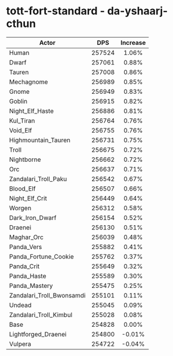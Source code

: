 # tott-fort-standard - da-yshaarj-cthun
| Actor | DPS | Increase |
|---|:---:|:---:|
|Human|257524|1.06%|
|Dwarf|257061|0.88%|
|Tauren|257008|0.86%|
|Mechagnome|256989|0.85%|
|Gnome|256949|0.83%|
|Goblin|256915|0.82%|
|Night_Elf_Haste|256886|0.81%|
|Kul_Tiran|256764|0.76%|
|Void_Elf|256755|0.76%|
|Highmountain_Tauren|256731|0.75%|
|Troll|256675|0.72%|
|Nightborne|256662|0.72%|
|Orc|256637|0.71%|
|Zandalari_Troll_Paku|256542|0.67%|
|Blood_Elf|256507|0.66%|
|Night_Elf_Crit|256449|0.64%|
|Worgen|256312|0.58%|
|Dark_Iron_Dwarf|256154|0.52%|
|Draenei|256130|0.51%|
|Maghar_Orc|256039|0.48%|
|Panda_Vers|255882|0.41%|
|Panda_Fortune_Cookie|255762|0.37%|
|Panda_Crit|255649|0.32%|
|Panda_Haste|255589|0.30%|
|Panda_Mastery|255475|0.25%|
|Zandalari_Troll_Bwonsamdi|255101|0.11%|
|Undead|255045|0.09%|
|Zandalari_Troll_Kimbul|255028|0.08%|
|Base|254828|0.00%|
|Lightforged_Draenei|254800|-0.01%|
|Vulpera|254722|-0.04%|
